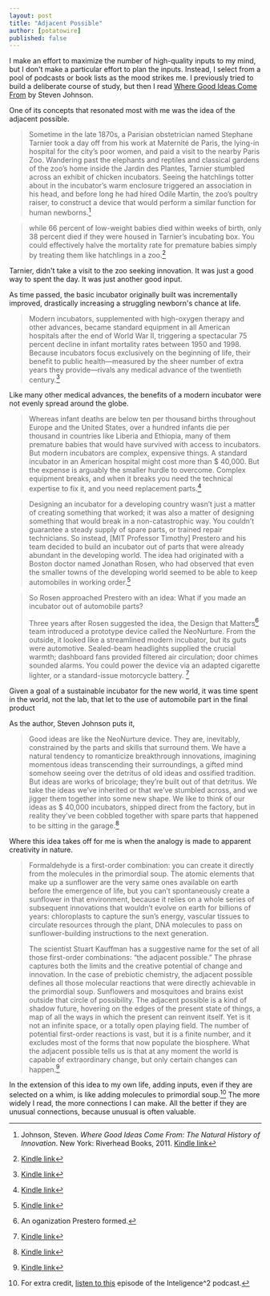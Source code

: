 ```yaml
---
layout: post
title: "Adjacent Possible"
author: [potatowire]
published: false
---
```


I make an effort to maximize the number of high-quality inputs to my mind, but I don't make a particular effort to plan the inputs. Instead, I select from a pool of podcasts or book lists as the mood strikes me. I previously tried to build a deliberate course of study, but then I read [Where Good Ideas Come From](https://www.amazon.com/dp/1594485380/?tag=potatowire-20) by Steven Johnson.

One of its concepts that resonated most with me was the idea of the adjacent possible.

> Sometime in the late 1870s, a Parisian obstetrician named Stephane Tarnier took a day off from his work at Maternité de Paris, the lying-in hospital for the city’s poor women, and paid a visit to the nearby Paris Zoo. Wandering past the elephants and reptiles and classical gardens of the zoo’s home inside the Jardin des Plantes, Tarnier stumbled across an exhibit of chicken incubators. Seeing the hatchlings totter about in the incubator’s warm enclosure triggered an association in his head, and before long he had hired Odile Martin, the zoo’s poultry raiser, to construct a device that would perform a similar function for human newborns.[^1]

[^1]: Johnson, Steven. *Where Good Ideas Come From: The Natural History of Innovation*. New York: Riverhead Books, 2011.
[Kindle link](http://a.co/7qXMdrL)

> while 66 percent of low-weight babies died within weeks of birth, only 38 percent died if they were housed in Tarnier’s incubating box. You could effectively halve the mortality rate for premature babies simply by treating them like hatchlings in a zoo.[^2]

Tarnier, didn't take a visit to the zoo seeking innovation. It was just a good way to spent the day. It was just another good input.

[^2]: [Kindle link](http://a.co/hSTmI0x)

As time passed, the basic incubator originally built was incrementally improved, drastically increasing a struggling newborn's chance at life.

> Modern incubators, supplemented with high-oxygen therapy and other advances, became standard equipment in all American hospitals after the end of World War II, triggering a spectacular 75 percent decline in infant mortality rates between 1950 and 1998. Because incubators focus exclusively on the beginning of life, their benefit to public health—measured by the sheer number of extra years they provide—rivals any medical advance of the twentieth century.[^3]

[^3]: [Kindle link](http://a.co/bxp4Jsn)

Like many other medical advances, the benefits of a modern incubator were not evenly spread around the globe.

> Whereas infant deaths are below ten per thousand births throughout Europe and the United States, over a hundred infants die per thousand in countries like Liberia and Ethiopia, many of them premature babies that would have survived with access to incubators. But modern incubators are complex, expensive things. A standard incubator in an American hospital might cost more than $ 40,000. But the expense is arguably the smaller hurdle to overcome. Complex equipment breaks, and when it breaks you need the technical expertise to fix it, and you need replacement parts.[^4]

[^4]: [Kindle link](http://a.co/bX6afyp)

> Designing an incubator for a developing country wasn’t just a matter of creating something that worked; it was also a matter of designing something that would break in a non-catastrophic way. You couldn’t guarantee a steady supply of spare parts, or trained repair technicians. So instead, [MIT Professor Timothy] Prestero and his team decided to build an incubator out of parts that were already abundant in the developing world. The idea had originated with a Boston doctor named Jonathan Rosen, who had observed that even the smaller towns of the developing world seemed to be able to keep automobiles in working order.[^5]

[^5]: [Kindle link](http://a.co/48wbl2E)

> So Rosen approached Prestero with an idea: What if you made an incubator out of automobile parts? 
> 
> Three years after Rosen suggested the idea, the Design that Matters[^6] team introduced a prototype device called the NeoNurture. From the outside, it looked like a streamlined modern incubator, but its guts were automotive. Sealed-beam headlights supplied the crucial warmth; dashboard fans provided filtered air circulation; door chimes sounded alarms. You could power the device via an adapted cigarette lighter, or a standard-issue motorcycle battery. [^7]
 
Given a goal of a sustainable incubator for the new world, it was time spent in the world, not the lab, that let to the use of automobile part in the final product

[^6]: An oganization Prestero formed.

[^7]: [Kindle link](http://a.co/1BMfxlt)

As the author, Steven Johnson puts it,

> Good ideas are like the NeoNurture device. They are, inevitably, constrained by the parts and skills that surround them. We have a natural tendency to romanticize breakthrough innovations, imagining momentous ideas transcending their surroundings, a gifted mind somehow seeing over the detritus of old ideas and ossified tradition. But ideas are works of bricolage; they’re built out of that detritus. We take the ideas we’ve inherited or that we’ve stumbled across, and we jigger them together into some new shape. We like to think of our ideas as $ 40,000 incubators, shipped direct from the factory, but in reality they’ve been cobbled together with spare parts that happened to be sitting in the garage.[^8]

[^8]: [Kindle link](http://a.co/1xRXs8J)

Where this idea takes off for me is when the analogy is made to apparent creativity in nature.

> Formaldehyde is a first-order combination: you can create it directly from the molecules in the primordial soup. The atomic elements that make up a sunflower are the very same ones available on earth before the emergence of life, but you can’t spontaneously create a sunflower in that environment, because it relies on a whole series of subsequent innovations that wouldn’t evolve on earth for billions of years: chloroplasts to capture the sun’s energy, vascular tissues to circulate resources through the plant, DNA molecules to pass on sunflower-building instructions to the next generation. 
> 
> The scientist Stuart Kauffman has a suggestive name for the set of all those first-order combinations: “the adjacent possible.” The phrase captures both the limits and the creative potential of change and innovation. In the case of prebiotic chemistry, the adjacent possible defines all those molecular reactions that were directly achievable in the primordial soup. Sunflowers and mosquitoes and brains exist outside that circle of possibility. The adjacent possible is a kind of shadow future, hovering on the edges of the present state of things, a map of all the ways in which the present can reinvent itself. Yet is it not an infinite space, or a totally open playing field. The number of potential first-order reactions is vast, but it is a finite number, and it excludes most of the forms that now populate the biosphere. What the adjacent possible tells us is that at any moment the world is capable of extraordinary change, but only certain changes can happen.[^9]

In the extension of this idea to my own life, adding inputs, even if they are selected on a whim, is like adding molecules to primordial soup.[^10] The more widely I read, the more connections I can make. All the better if they are unusual connections, because unusual is often valuable.

[^9]: [Kindle link](http://a.co/hTi6SoH)
[^10]: For extra credit, [listen to this](http://www.intelligencesquared.com/events/tim-harford-on-the-importance-of-being-messy/) episode of the Inteligence^2 podcast.
